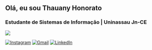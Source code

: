 ## Olá, eu sou Thauany Honorato 

### Estudante de Sistemas de Informação | Uninassau Jn-CE

<p>
  <img src="https://skillicons.dev/icons?i=html,css,js&s=20" />
</p>


[![Instagram](https://img.shields.io/badge/Instagram-%23E4405F.svg?style=for-the-badge&logo=Instagram&logoColor=white)](https://www.instagram.com/SEU_INSTAGRAM)
[![Gmail](https://img.shields.io/badge/Gmail-D14836?style=for-the-badge&logo=gmail&logoColor=white)](mailto:SEU_EMAIL@gmail.com)
[![LinkedIn](https://img.shields.io/badge/LinkedIn-0077B5?style=for-the-badge&logo=linkedin&logoColor=white)](https://www.linkedin.com/in/SEU_LINKEDIN)
